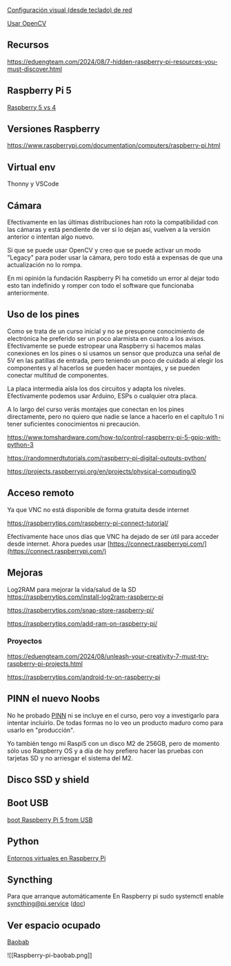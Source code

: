 [Configuración visual (desde teclado) de red](https://raspberrytips.com/nmtui-linux-command)

[Usar OpenCV](https://www.luisllamas.es/como-usar-opencv-en-raspberry-pi/)

## Recursos

https://eduengteam.com/2024/08/7-hidden-raspberry-pi-resources-you-must-discover.html


## Raspberry Pi 5

[Raspberry 5 vs 4](https://raspberrytips.com/raspberry-pi-5-vs-pi-4/)

## Versiones Raspberry

https://www.raspberrypi.com/documentation/computers/raspberry-pi.html


## Virtual env 
Thonny y VSCode
## Cámara

Efectivamente en las últimas distribuciones han roto la compatibilidad con las cámaras y está pendiente de ver si lo dejan así, vuelven a la versión anterior o intentan algo nuevo.

Sí que se puede usar OpenCV y creo que se puede activar un modo "Legacy" para poder usar la cámara, pero todo está a expensas de que una actualización no lo rompa.

En mi opinión la fundación Raspberry Pi ha cometido un error al dejar todo esto tan indefinido y romper con todo el software que funcionaba anteriormente.


## Uso de los pines


Como se trata de un curso inicial y no se presupone conocimiento de electrónica he preferido ser un poco alarmista en cuanto a los avisos. Efectivamente se puede estropear una Raspberry si hacemos malas conexiones en los pines o si usamos un sensor que produzca una señal de 5V en las patillas de entrada, pero teniendo un poco de cuidado al elegir los componentes y al hacerlos se pueden hacer montajes, y se pueden conectar multitud de componentes. 

La placa intermedia aísla los dos circuitos y adapta los niveles. Efectivamente podemos usar Arduino, ESPs o cualquier otra placa. 

A lo largo del curso verás montajes que conectan en los pines directamente, pero no quiero que nadie se lance a hacerlo en el capítulo 1 ni tener suficientes conocimientos ni precaución.

https://www.tomshardware.com/how-to/control-raspberry-pi-5-gpio-with-python-3

https://randomnerdtutorials.com/raspberry-pi-digital-outputs-python/

https://projects.raspberrypi.org/en/projects/physical-computing/0

## Acceso remoto

Ya que VNC no está disponible de forma gratuita desde internet

https://raspberrytips.com/raspberry-pi-connect-tutorial/

Efectivamente hace unos días que VNC ha dejado de ser útil para acceder desde internet. Ahora puedes usar [https://connect.raspberrypi.com/](https://connect.raspberrypi.com/)

## Mejoras

Log2RAM para mejorar la vida/salud de la SD https://raspberrytips.com/install-log2ram-raspberry-pi

https://raspberrytips.com/snap-store-raspberry-pi/

https://raspberrytips.com/add-ram-on-raspberry-pi/

### Proyectos 

https://eduengteam.com/2024/08/unleash-your-creativity-7-must-try-raspberry-pi-projects.html


https://raspberrytips.com/android-tv-on-raspberry-pi



## PINN el nuevo Noobs

No he probado [PINN](https://github.com/procount/pinn) ni se incluye en el curso, pero voy a investigarlo para intentar incluirlo. De todas formas no lo veo un producto maduro como para usarlo en "producción".  

Yo también tengo mi Raspi5 con un disco M2 de 256GB, pero de momento sólo uso Raspberry OS y a día de hoy prefiero hacer las pruebas con tarjetas SD y no arriesgar el sistema del M2.
 
## Disco SSD y shield
## Boot USB
[boot Raspberry Pi 5 from USB](https://bret.dk/usb-boot-on-the-raspberry-pi-5/)

## Python

[Entornos virtuales en Raspberry Pi](https://raspberrytips.com/python-virtual-environments/)
## Syncthing

Para que arranque automáticamente
En Raspberry pi sudo systemctl enable syncthing@pi.service ([doc](https://forum.syncthing.net/t/auto-start-syncthing-on-raspberry-pi/14537/8))

## Ver espacio ocupado

[Baobab](https://raspberrytips.com/raspbian-free-disk-space/)

![[Raspberry-pi-baobab.png]]